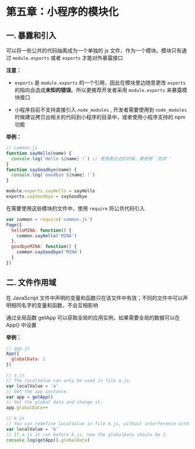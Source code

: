 # 第五章：小程序的模块化

## 一. 暴露和引入
可以将一些公共的代码抽离成为一个单独的 js 文件，作为一个模块。模块只有通过 `module.exports` 或者 `exports` 才能对外暴露接口

**注意：**

* `exports` 是 `module.exports` 的一个引用，因此在模块里边随意更改 `exports` 的指向会造成**未知的错误**。所以更推荐开发者采用 `module.exports` 来暴露模块接口

* 小程序目前不支持直接引入 `node_modules` , 开发者需要使用到 `node_modules` 时候建议拷贝出相关的代码到小程序的目录中，或者使用小程序支持的 npm 功能

**举例：**

```js
// common.js
function sayHello(name) {
  console.log(`Hello ${name} !`) // 使用表达式的时候，需使用``而非''
}
function sayGoodbye(name) {
  console.log(`Goodbye ${name} !`) 
}

module.exports.sayHello = sayHello
exports.sayGoodbye = sayGoodbye
```
​在需要使用这些模块的文件中，使用 `require` 将公共代码引入
```js
var common = require('common.js')
Page({
  helloMINA: function() {
    common.sayHello('MINA')
  },
  goodbyeMINA: function() {
    common.sayGoodbye('MINA')
  }
})
```

## 二. 文件作用域
在 JavaScript 文件中声明的变量和函数只在该文件中有效；不同的文件中可以声明相同名字的变量和函数，不会互相影响

通过全局函数 getApp 可以获取全局的应用实例，如果需要全局的数据可以在 App() 中设置

**举例：**

```js
// app.js
App({
  globalData: 1
})
```

```js
// a.js
// The localValue can only be used in file a.js.
var localValue = 'a'
// Get the app instance.
var app = getApp()
// Get the global data and change it.
app.globalData++
```
```js
// b.js
// You can redefine localValue in file b.js, without interference with the localValue in a.js.
var localValue = 'b'
// If a.js it run before b.js, now the globalData shoule be 2.
console.log(getApp().globalData)
```

